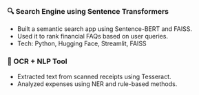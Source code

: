 ### 🔍 Search Engine using Sentence Transformers
- Built a semantic search app using Sentence-BERT and FAISS.
- Used it to rank financial FAQs based on user queries.
- Tech: Python, Hugging Face, Streamlit, FAISS

### 🧾 OCR + NLP Tool
- Extracted text from scanned receipts using Tesseract.
- Analyzed expenses using NER and rule-based methods.
